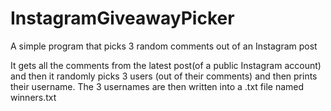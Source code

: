 # InstagramGiveawayPicker
A simple program that picks 3 random comments out of an Instagram post

It gets all the comments from the latest post(of a public Instagram account) and then it randomly picks 3 users (out of their comments) and then prints their username.
The 3 usernames are then written into a .txt file named winners.txt
